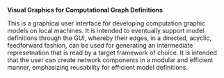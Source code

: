 **Visual Graphics for Computational Graph Definitions**

This is a graphical user interface for developing computation graphic models on local machines.
It is intended to eventually support model definitions through the GUI, whereby their edges, in a directed, acyclic, feedforward fashion, can be used for generating an intermediate represetnation that is read by a target framework of choice. 
It is intended that the user can create network components in a modular and efficient manner, emphasizing reusability for efficient model definitions.


